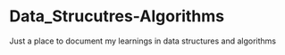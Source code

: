 # Data_Strucutres-Algorithms
Just a place to document my learnings in data structures and algorithms
